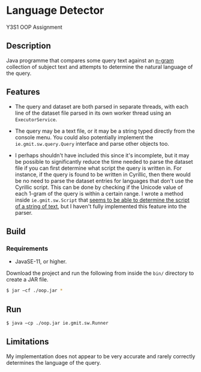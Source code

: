 # Language Detector

Y3S1 OOP Assignment

## Description

Java programme that compares some query text against an [n-gram](https://en.wikipedia.org/wiki/N-gram) collection of subject text and attempts to determine the
natural language of the query.

## Features

- The query and dataset are both parsed in separate threads, with each line of the dataset file parsed in its own worker thread using an `ExecutorService`.

- The query may be a text file, or it may be a string typed directly from the console menu. You could also potentially implement the `ie.gmit.sw.query.Query`
interface and parse other objects too.

- I perhaps shouldn't have included this since it's incomplete, but it may be possible to significantly reduce the time needed to parse the dataset file if
you can first determine what script the query is written in. For instance, if the query is found to be written in Cyrillic, then there would be no need to parse
the dataset entries for languages that don't use the Cyrillic script. This can be done by checking if the Unicode value of each 1-gram of the query is within a certain range.
I wrote a method inside `ie.gmit.sw.Script` that [seems to be able to determine the script of a string of text](https://user-images.githubusercontent.com/37158241/71834878-2b75c980-30a8-11ea-9ee4-f2759bda204b.png),
but I haven't fully implemented this feature into the parser.

## Build

### Requirements

- JavaSE-11, or higher.

Download the project and run the following from inside the `bin/` directory to create a JAR file.

```sh
$ jar –cf ./oop.jar *
```

## Run

```sh
$ java –cp ./oop.jar ie.gmit.sw.Runner
```

## Limitations

My implementation does not appear to be very accurate and rarely correctly determines the language of the query.
